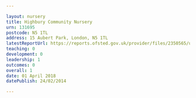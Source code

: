 ```yaml
---

layout: nursery
title: Highbury Community Nursery
urn: 131695
postcode: N5 1TL
address: 15 Aubert Park, London, N5 1TL
latestReportUrl: https://reports.ofsted.gov.uk/provider/files/2350565/urn/131695.pdf
teaching: 0
development: 0
leadership: 1
outcomes: 0
overall: 1
date: 01 April 2018 
datePublish: 24/02/2014

---
```

